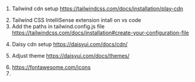 <!-- TailwindCSS basic setup -->

1. Tailwind cdn setup
https://tailwindcss.com/docs/installation/play-cdn
 <script src="https://cdn.tailwindcss.com"></script>

2. Tailwind CSS IntelliSense extension intall on vs code
3. Add the paths in tailwind.config.js file
   https://tailwindcss.com/docs/installation#create-your-configuration-file

<!-- DaisyUI basic setup -->

4. Daisy cdn setup
   https://daisyui.com/docs/cdn/

<link href="https://cdn.jsdelivr.net/npm/daisyui@4.12.10/dist/full.min.css" rel="stylesheet" type="text/css" />

5. Adjust theme
https://daisyui.com/docs/themes/
<html data-theme="cupcake"></html>

<!-- Font awsome -->
6. https://fontawesome.com/icons 
7. <script src="https://kit.fontawesome.com/9e8306aeda.js" crossorigin="anonymous"></script>